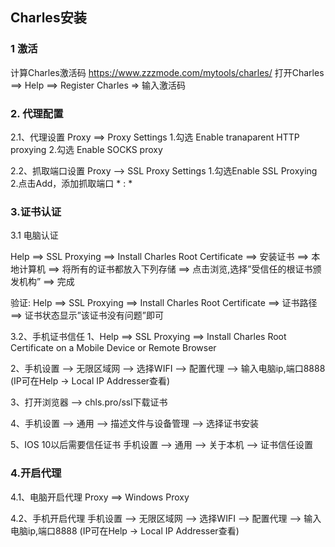## Charles安装

### 1 激活
计算Charles激活码 https://www.zzzmode.com/mytools/charles/
打开Charles ==> Help ==> Register Charles => 输入激活码

### 2. 代理配置

2.1、代理设置
Proxy ==> Proxy Settings
1.勾选 Enable tranaparent HTTP proxying
2.勾选 Enable SOCKS proxy

2.2、抓取端口设置
Proxy --> SSL Proxy Settings
1.勾选Enable SSL Proxying
2.点击Add，添加抓取端口 * : *

### 3.证书认证

3.1 电脑认证

Help ==> SSL Proxying ==> Install Charles Root Certificate ==> 安装证书 ==> 本地计算机 ==> 将所有的证书都放入下列存储 ==> 点击浏览,选择”受信任的根证书颁发机构” ==> 完成

验证:
Help ==> SSL Proxying ==> Install Charles Root Certificate ==> 证书路径 ==> 证书状态显示”该证书没有问题”即可

3.2、手机证书信任
1、Help ==> SSL Proxying ==> Install Charles Root Certificate on a Mobile Device or Remote Browser

2、手机设置 --> 无限区域网 --> 选择WIFI --> 配置代理 --> 输入电脑ip,端口8888 (IP可在Help -> Local IP Addresser查看)

3、打开浏览器 --> chls.pro/ssl下载证书

4、手机设置 --> 通用 --> 描述文件与设备管理 --> 选择证书安装

5、IOS 10以后需要信任证书
手机设置 --> 通用 --> 关于本机 --> 证书信任设置

### 4.开启代理

4.1、电脑开启代理
Proxy ==> Windows Proxy

4.2、手机开启代理
手机设置 --> 无限区域网 --> 选择WIFI --> 配置代理 --> 输入电脑ip,端口8888 (IP可在Help -> Local IP Addresser查看)